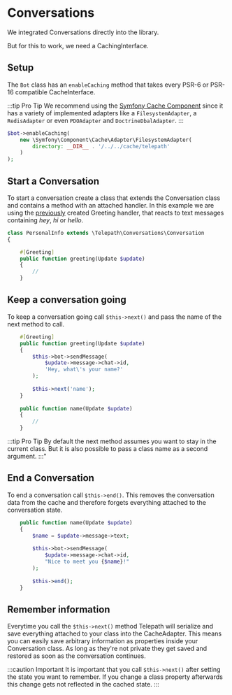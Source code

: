 Conversations
=============

We integrated Conversations directly into the library.

But for this to work, we need a CachingInterface.

## Setup

The `Bot` class has an `enableCaching` method that takes every PSR-6 or PSR-16 compatible CacheInterface.

:::tip Pro Tip
We recommend using the [Symfony Cache Component](https://symfony.com/doc/current/components/cache.html) since it has a 
variety of implemented adapters like a `FilesystemAdapter`, a `RedisAdapter` or even `PDOAdapter` and `DoctrineDbalAdapter`.
:::

```php
$bot->enableCaching(
    new \Symfony\Component\Cache\Adapter\FilesystemAdapter(
        directory: __DIR__ . '/../../cache/telepath'
    )
);
```

## Start a Conversation

To start a conversation create a class that extends the Conversation class and contains a method with an attached
handler. In this example we are using the [previously](./handlers#defining-your-own-handler) created Greeting handler, 
that reacts to text messages containing _hey_, _hi_ or _hello_.

```php
class PersonalInfo extends \Telepath\Conversations\Conversation
{

    #[Greeting]
    public function greeting(Update $update)
    {
        //
    }
```

## Keep a conversation going

To keep a conversation going call `$this->next()` and pass the name of the next method to call.
```php
    #[Greeting]
    public function greeting(Update $update)
    {
        $this->bot->sendMessage(
            $update->message->chat->id,
            'Hey, what\'s your name?'
        );
    
        $this->next('name');
    }
    
    public function name(Update $update)
    {
        //
    }
```

:::tip Pro Tip
By default the next method assumes you want to stay in the current class. But it is also possible to pass a class name
as a second argument.
:::"

## End a Conversation

To end a conversation call `$this->end()`. This removes the conversation data from the cache and therefore forgets 
everything attached to the conversation state.

```php
    public function name(Update $update)
    {
        $name = $update->message->text;
    
        $this->bot->sendMessage(
            $update->message->chat->id,
            "Nice to meet you {$name}!"
        );
    
        $this->end();
    }
```

## Remember information

Everytime you call the `$this->next()` method Telepath will serialize and save everything attached to your class into
the CacheAdapter. This means you can easily save arbitrary information as properties inside your Conversation class.
As long as they're not private they get saved and restored as soon as the conversation continues.

:::caution Important
It is important that you call `$this->next()` after setting the state you want to remember. If you change a class
property afterwards this change gets not reflected in the cached state.
:::

